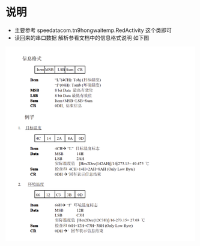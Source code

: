 # 说明
* 主要参考 speedatacom.tn9hongwaitemp.RedActivity 这个类即可
* 读回来的串口数据  解析参看文档中的信息格式说明  如下图

![Image text](红外数据格式.png)
